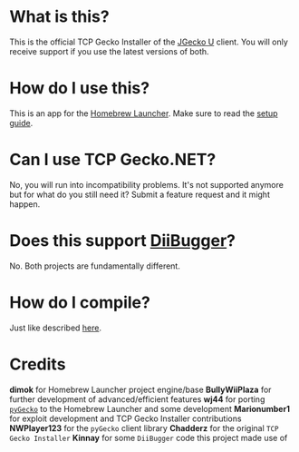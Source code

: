 # What is this?
This is the official TCP Gecko Installer of the [JGecko U](https://github.com/BullyWiiPlaza/JGeckoU) client. You will only receive support if you use the latest versions of both.

# How do I use this?
This is an app for the [Homebrew Launcher](https://github.com/dimok789/homebrew_launcher). Make sure to read the [setup guide](https://gbatemp.net/threads/jgecko-u-setup-guide.426292/).

# Can I use TCP Gecko.NET?
No, you will run into incompatibility problems. It's not supported anymore but for what do you still need it? Submit a feature request and it might happen.

# Does this support [DiiBugger](https://github.com/Kinnay/DiiBugger)?
No. Both projects are fundamentally different.

# How do I compile?
Just like described [here](https://github.com/dimok789/homebrew_launcher/blob/master/README.md#building-the-homebrew-launcher).

# Credits
**dimok** for Homebrew Launcher project engine/base
**BullyWiiPlaza** for further development of advanced/efficient features
**wj44** for porting [`pyGecko`](https://github.com/wiiudev/pyGecko) to the Homebrew Launcher and some development
**Marionumber1** for exploit development and TCP Gecko Installer contributions
**NWPlayer123** for the `pyGecko` client library
**Chadderz** for the original `TCP Gecko Installer`
**Kinnay** for some `DiiBugger` code this project made use of